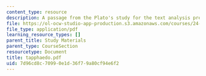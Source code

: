```yaml
---
content_type: resource
description: A passage from the Plato's study for the text analysis presentation.
file: https://ol-ocw-studio-app-production.s3.amazonaws.com/courses/24-200-ancient-philosophy-fall-2004/7d96cd8c70990e1d36f79a80cf94e6f2_tapphaedo.pdf
file_type: application/pdf
learning_resource_types: []
parent_title: Study Materials
parent_type: CourseSection
resourcetype: Document
title: tapphaedo.pdf
uid: 7d96cd8c-7099-0e1d-36f7-9a80cf94e6f2
---
```

